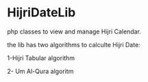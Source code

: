 # HijriDateLib
php classes to view and manage Hijri Calendar.

the lib has two algorithms to calculte Hijri Date:

1-Hijri Tabular algorithm

2- Um Al-Qura algoritm
